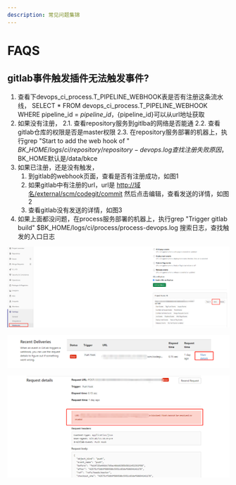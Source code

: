 ```yaml
---
description: 常见问题集锦
---
```


# FAQS

## gitlab事件触发插件无法触发事件?

1. 查看下devops\_ci\_process.T\_PIPELINE\_WEBHOOK表是否有注册这条流水线， SELECT \* FROM devops\_ci\_process.T\_PIPELINE\_WEBHOOK WHERE pipeline\_id = ${pipeline\_id}，${pipeline\_id}可以从url地址获取
2. 如果没有注册， 2.1. 查看repository服务到gitlba的网络是否能通 2.2. 查看gitlab仓库的权限是否是master权限 2.3. 在repository服务部署的机器上，执行grep "Start to add the web hook of " $BK\_HOME/logs/ci/repository/repository-devops.log查找注册失败原因，$BK\_HOME默认是/data/bkce
3. 如果已注册，还是没有触发，
   1. 到gitlab的webhook页面，查看是否有注册成功，如图1
   2. 如果gitlab中有注册的url，url是 [http://域名/external/scm/codegit/commit](http://域名/external/scm/codegit/commit) 然后点击编辑，查看发送的详情，如图2
   3. 查看gitlab没有发送的详情，如图3
4. 如果上面都没问题，在process服务部署的机器上，执行grep "Trigger gitlab build" $BK\_HOME/logs/ci/process/process-devops.log 搜索日志，查找触发的入口日志 

![&#x56FE;1](../.gitbook/assets/image%20%287%29.png)

![&#x56FE;2](../.gitbook/assets/image%20%2832%29.png)

![&#x56FE;3](../.gitbook/assets/image%20%2826%29.png)

